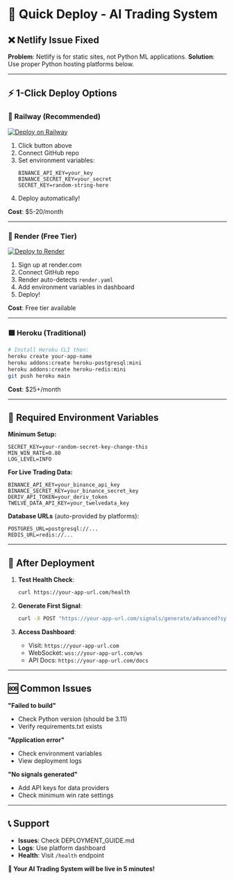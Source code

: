 # 🚀 Quick Deploy - AI Trading System

## ❌ Netlify Issue Fixed
**Problem**: Netlify is for static sites, not Python ML applications.
**Solution**: Use proper Python hosting platforms below.

---

## ⚡ 1-Click Deploy Options

### 🚂 Railway (Recommended)
[![Deploy on Railway](https://railway.app/button.svg)](https://railway.app/new)

1. Click button above
2. Connect GitHub repo
3. Set environment variables:
   ```
   BINANCE_API_KEY=your_key
   BINANCE_SECRET_KEY=your_secret
   SECRET_KEY=random-string-here
   ```
4. Deploy automatically!

**Cost**: $5-20/month

---

### 🎨 Render (Free Tier)
[![Deploy to Render](https://render.com/images/deploy-to-render-button.svg)](https://render.com)

1. Sign up at render.com
2. Connect GitHub repo
3. Render auto-detects `render.yaml`
4. Add environment variables in dashboard
5. Deploy!

**Cost**: Free tier available

---

### 🟪 Heroku (Traditional)
```bash
# Install Heroku CLI then:
heroku create your-app-name
heroku addons:create heroku-postgresql:mini
heroku addons:create heroku-redis:mini
git push heroku main
```

**Cost**: $25+/month

---

## 🔧 Required Environment Variables

**Minimum Setup:**
```env
SECRET_KEY=your-random-secret-key-change-this
MIN_WIN_RATE=0.80
LOG_LEVEL=INFO
```

**For Live Trading Data:**
```env
BINANCE_API_KEY=your_binance_api_key
BINANCE_SECRET_KEY=your_binance_secret_key
DERIV_API_TOKEN=your_deriv_token
TWELVE_DATA_API_KEY=your_twelvedata_key
```

**Database URLs** (auto-provided by platforms):
```env
POSTGRES_URL=postgresql://...
REDIS_URL=redis://...
```

---

## 🎯 After Deployment

1. **Test Health Check**:
   ```bash
   curl https://your-app-url.com/health
   ```

2. **Generate First Signal**:
   ```bash
   curl -X POST "https://your-app-url.com/signals/generate/advanced?symbol=EURUSD"
   ```

3. **Access Dashboard**:
   - Visit: `https://your-app-url.com`
   - WebSocket: `wss://your-app-url.com/ws`
   - API Docs: `https://your-app-url.com/docs`

---

## 🆘 Common Issues

**"Failed to build"**
- Check Python version (should be 3.11)
- Verify requirements.txt exists

**"Application error"**
- Check environment variables
- View deployment logs

**"No signals generated"**
- Add API keys for data providers
- Check minimum win rate settings

---

## 📞 Support

- **Issues**: Check DEPLOYMENT_GUIDE.md
- **Logs**: Use platform dashboard
- **Health**: Visit `/health` endpoint

**🎉 Your AI Trading System will be live in 5 minutes!**